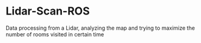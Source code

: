 # Lidar-Scan-ROS
Data processing from a Lidar, analyzing the map and trying to maximize the number of rooms visited in certain time
